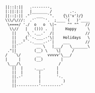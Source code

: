     ||::|:||   .--------,
    |:||:|:|   |_______ /        .-.
    ||::|:|| ."`  ___  `".    {\('v')/}
    \\\/\///:  .'`   `'.  ;____`(   )'____
     \====/ './  o   o  \|~     ^" "^   //
      \\//   |   ())) .  |     Happy     \
       ||     \ `.__.'  /|              //
       ||   _{``-.___.-'\|    Holidays   \
       || _." `-.____.-'`|    ___       //
       ||`        __ \   |___/   \_______\
     ."||        (__) \    \|     /
    /   `\/       __   vvvvv'\___/
    |     |      (__)        |
     \___/\                 /
       ||  |     .___.     |
       ||  |       |       |
       ||.-'       |       '-.
       ||          |          )
       ||----------'---------'
